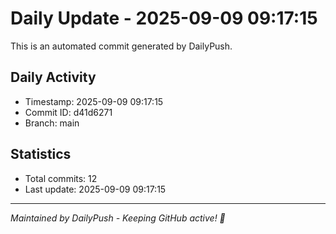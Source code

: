 # Daily Update - 2025-09-09 09:17:15

This is an automated commit generated by DailyPush.

## Daily Activity
- Timestamp: 2025-09-09 09:17:15
- Commit ID: d41d6271
- Branch: main

## Statistics
- Total commits: 12
- Last update: 2025-09-09 09:17:15

---
*Maintained by DailyPush - Keeping GitHub active! 🚀*
